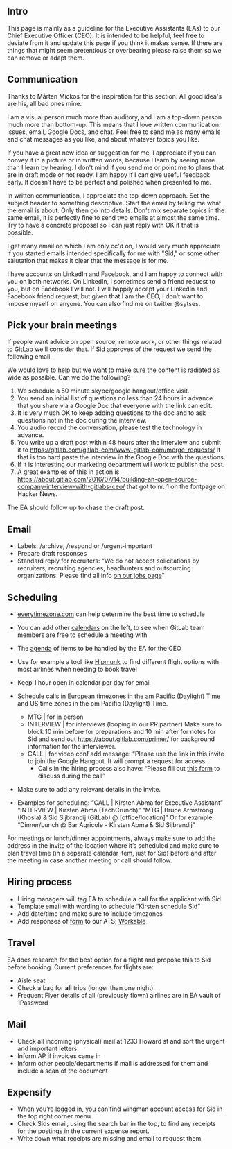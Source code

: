 ## Intro

This page is mainly as a guideline for the Executive Assistants (EAs) to our Chief Executive Officer (CEO). It is intended to be helpful, feel free to deviate from it and update this page if you think it makes sense. If there are things that might seem pretentious or overbearing please raise them so we can remove or adapt them.

## Communication

Thanks to Mårten Mickos for the inspiration for this section. All good idea's are his, all bad ones mine.

I am a visual person much more than auditory, and I am a top-down person much more than bottom-up. This means that I love written communication: issues, email, Google Docs, and chat. Feel free to send me as many emails and chat messages as you like, and about whatever topics you like.

If you have a great new idea or suggestion for me, I appreciate if you can convey it in a picture or in written words, because I learn by seeing more than I learn by hearing. I don't mind if you send me or point me to plans that are in draft mode or not ready. I am happy if I can give useful feedback early. It doesn’t have to be perfect and polished when presented to me.

In written communication, I appreciate the top-down approach. Set the subject header to something descriptive. Start the email by telling me what the email is about. Only then go into details. Don't mix separate topics in the same email, it is perfectly fine to send two emails at almost the same time. Try to have a concrete proposal so I can just reply with OK if that is possible.

I get many email on which I am only cc'd on, I would very much appreciate if you started emails intended specifically for me with "Sid," or some other salutation that makes it clear that the message is for me.

I have accounts on LinkedIn and Facebook, and I am happy to connect with you on both networks. On LinkedIn, I sometimes send a friend request to you, but on Facebook I will not. I will happily accept your LinkedIn and Facebook friend request, but given that I am the CEO, I don’t want to impose myself on anyone. You can also find me on twitter @sytses.

## Pick your brain meetings

If people want advice on open source, remote work, or other things related to GitLab we'll consider that. If Sid approves of the request we send the following email:

We would love to help but we want to make sure the content is radiated as wide as possible. Can we do the following?

1. We schedule a 50 minute skype/google hangout/office visit.
1. You send an initial list of questions no less than 24 hours in advance that you share via a Google Doc that everyone with the link can edit.
1. It is very much OK to keep adding questions to the doc and to ask questions not in the doc during the interview.
1. You audio record the conversation, please test the technology in advance.
1. You write up a draft post within 48 hours after the interview and submit it to https://gitlab.com/gitlab-com/www-gitlab-com/merge_requests/ If that is too hard paste the interview in the Google Doc with the questions.
1. If it is interesting our marketing department will work to publish the post.
1. A great examples of this in action is https://about.gitlab.com/2016/07/14/building-an-open-source-company-interview-with-gitlabs-ceo/ that got to nr. 1 on the fontpage on Hacker News.

The EA should follow up to chase the draft post.

## Email

* Labels: /archive, /respond or /urgent-important
* Prepare draft responses
* Standard reply for recruiters:
“We do not accept solicitations by recruiters, recruiting agencies, headhunters and outsourcing organizations. Please find all info [on our jobs page](https://about.gitlab.com/jobs/#no-recruiters)”

## Scheduling

* [everytimezone.com](http://www.everytimezone.com) can help determine the best time to schedule
* You can add other [calendars](calendar.google.com) on the left, to see when GitLab team members are free to schedule a meeting with
* The [agenda](https://docs.google.com/document/d/187Q355Q4IvrJ-uayVamoQmh0aXZ6eixAOE90jZspAY4/edit?ts=574610db&pli=1) of items to be handled by the EA for the CEO
* Use for example a tool like [Hipmunk](www.hipmunk.com) to find different flight options with most airlines when needing to book travel
* Keep 1 hour open in calendar per day for email
* Schedule calls in European timezones in the am Pacific (Daylight) Time and US time zones in the pm Pacific (Daylight) Time.
    * MTG | for in person
    * INTERVIEW | for interviews (looping in our PR partner)
    Make sure to block 10 min before for preparations and 10 min after for notes for Sid and send out https://about.gitlab.com/primer/ for background information for the interviewer.
    * CALL | for video conf
    add message:
    “Please use the link in this invite to join the Google Hangout. It will prompt a request for access.
	    * Calls in the hiring process also have:
	    “Please fill out [this form](https://docs.google.com/a/gitlab.com/forms/d/1lBq_oXaqpQRs-SeEs3EvpxFGK55Enqn_nzkLq2l3Rwg/viewform) to discuss during the call”

* Make sure to add any relevant details in the invite.
* Examples for scheduling:
“CALL | Kirsten Abma for Executive Assistant”
“INTERVIEW | Kirsten Abma (TechCrunch)”
“MTG | Bruce Armstrong (Khosla) & Sid Sijbrandij (GitLab) @ [office/location]”
Or for example “Dinner/Lunch @ Bar Agricole - Kirsten Abma & Sid Sijbrandij”

For meetings or lunch/dinner appointments, always make sure to add the address in the invite of the location where it’s scheduled and make sure to plan travel time (in a separate calendar item, just for Sid) before and after the meeting in case another meeting or call should follow.

## Hiring process

* Hiring managers will tag EA to schedule a call for the applicant with Sid
* Template email with wording to schedule “Kirsten schedule Sid”
* Add date/time and make sure to include timezones
* Add responses of [form](https://docs.google.com/a/gitlab.com/forms/d/1lBq_oXaqpQRs-SeEs3EvpxFGK55Enqn_nzkLq2l3Rwg/viewform) to our ATS; [Workable](https://gitlab.workable.com/backend)

## Travel

EA does research for the best option for a flight and propose this to Sid before booking.
Current preferences for flights are:
* Aisle seat
* Check a bag for **all** trips (longer than one night)
* Frequent Flyer details of all (previously flown) airlines are in EA vault of 1Password

## Mail

* Check all incoming (physical) mail at 1233 Howard st and sort the urgent and important letters.
* Inform AP if invoices came in
* Inform other people/departments if mail is addressed for them and include a scan of the document

## Expensify

* When you’re logged in, you can find wingman account access for Sid in the top right corner menu.
* Check Sids email, using the search bar in the top, to find any receipts for the postings in the current expense report.
* Write down what receipts are missing and email to request them
